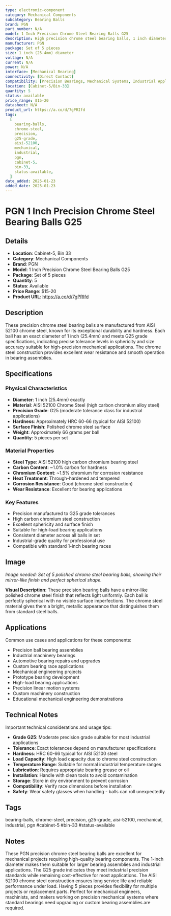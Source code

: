```yaml
---
type: electronic-component
category: Mechanical Components
subcategory: Bearing Balls
brand: PGN
part_number: N/A
model: 1 Inch Precision Chrome Steel Bearing Balls G25
description: High precision chrome steel bearing balls, 1 inch diameter, G25 grade
manufacturer: PGN
package: Set of 5 pieces
size: 1 inch (25.4mm) diameter
voltage: N/A
current: N/A
power: N/A
interface: [Mechanical Bearing]
connectivity: [Direct Contact]
compatibility: [Precision Bearings, Mechanical Systems, Industrial Applications]
location: [Cabinet-5/Bin-33]
quantity: 5
status: available
price_range: $15-20
datasheet: N/A
product_url: https://a.co/d/7gPRIfd
tags:
  [
    bearing-balls,
    chrome-steel,
    precision,
    g25-grade,
    aisi-52100,
    mechanical,
    industrial,
    pgn,
    cabinet-5,
    bin-33,
    status-available,
  ]
date_added: 2025-01-23
added_date: 2025-01-23
---
```


# PGN 1 Inch Precision Chrome Steel Bearing Balls G25

## Details

- **Location**: Cabinet-5, Bin 33
- **Category**: Mechanical Components
- **Brand**: PGN
- **Model**: 1 Inch Precision Chrome Steel Bearing Balls G25
- **Package**: Set of 5 pieces
- **Quantity**: 5
- **Status**: Available
- **Price Range**: $15-20
- **Product URL**: https://a.co/d/7gPRIfd

## Description

These precision chrome steel bearing balls are manufactured from AISI 52100 chrome steel, known for its exceptional durability and hardness. Each ball has an exact diameter of 1 inch (25.4mm) and meets G25 grade specifications, indicating precise tolerance levels in sphericity and size accuracy suitable for high-precision mechanical applications. The chrome steel construction provides excellent wear resistance and smooth operation in bearing assemblies.

## Specifications

### Physical Characteristics

- **Diameter**: 1 inch (25.4mm) exactly
- **Material**: AISI 52100 Chrome Steel (high carbon chromium alloy steel)
- **Precision Grade**: G25 (moderate tolerance class for industrial applications)
- **Hardness**: Approximately HRC 60-66 (typical for AISI 52100)
- **Surface Finish**: Polished chrome steel surface
- **Weight**: Approximately 66 grams per ball
- **Quantity**: 5 pieces per set

### Material Properties

- **Steel Type**: AISI 52100 high carbon chromium bearing steel
- **Carbon Content**: ~1.0% carbon for hardness
- **Chromium Content**: ~1.5% chromium for corrosion resistance
- **Heat Treatment**: Through-hardened and tempered
- **Corrosion Resistance**: Good (chrome steel construction)
- **Wear Resistance**: Excellent for bearing applications

### Key Features

- Precision manufactured to G25 grade tolerances
- High carbon chromium steel construction
- Excellent sphericity and surface finish
- Suitable for high-load bearing applications
- Consistent diameter across all balls in set
- Industrial-grade quality for professional use
- Compatible with standard 1-inch bearing races

## Image

_Image needed: Set of 5 polished chrome steel bearing balls, showing their mirror-like finish and perfect spherical shape._

**Visual Description**: These precision bearing balls have a mirror-like polished chrome steel finish that reflects light uniformly. Each ball is perfectly spherical with no visible surface imperfections. The chrome steel material gives them a bright, metallic appearance that distinguishes them from standard steel balls.

## Applications

Common use cases and applications for these components:

- Precision ball bearing assemblies
- Industrial machinery bearings
- Automotive bearing repairs and upgrades
- Custom bearing race applications
- Mechanical engineering projects
- Prototype bearing development
- High-load bearing applications
- Precision linear motion systems
- Custom machinery construction
- Educational mechanical engineering demonstrations

## Technical Notes

Important technical considerations and usage tips:

- **Grade G25**: Moderate precision grade suitable for most industrial applications
- **Tolerance**: Exact tolerances depend on manufacturer specifications
- **Hardness**: HRC 60-66 typical for AISI 52100 steel
- **Load Capacity**: High load capacity due to chrome steel construction
- **Temperature Range**: Suitable for normal industrial temperature ranges
- **Lubrication**: Requires appropriate bearing grease or oil
- **Installation**: Handle with clean tools to avoid contamination
- **Storage**: Store in dry environment to prevent corrosion
- **Compatibility**: Verify race dimensions before installation
- **Safety**: Wear safety glasses when handling - balls can roll unexpectedly

## Tags

bearing-balls, chrome-steel, precision, g25-grade, aisi-52100, mechanical, industrial, pgn #cabinet-5 #bin-33 #status-available

## Notes

These PGN precision chrome steel bearing balls are excellent for mechanical projects requiring high-quality bearing components. The 1-inch diameter makes them suitable for larger bearing assemblies and industrial applications. The G25 grade indicates they meet industrial precision standards while remaining cost-effective for most applications. The AISI 52100 chrome steel construction ensures long service life and reliable performance under load. Having 5 pieces provides flexibility for multiple projects or replacement parts. Perfect for mechanical engineers, machinists, and makers working on precision mechanical systems where standard bearings need upgrading or custom bearing assemblies are required.
